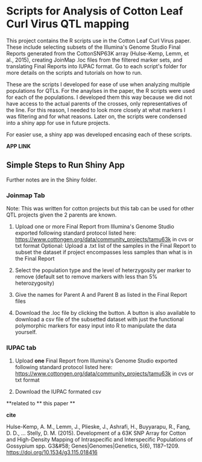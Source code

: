 # Scripts for Analysis of Cotton Leaf Curl Virus QTL mapping

This project contains the R scripts use in the Cotton Leaf Curl Virus paper.  These include selecting subsets of the Illumina's Genome Studio Final Reports generated from the CottonSNP63K array (Hulse-Kemp, Lemm, et al., 2015), creating JoinMap .loc files from the filtered marker sets, and translating Final Reports into IUPAC format.  Go to each script's folder for more details on the scripts and tutorials on how to run.

These are the scripts I developed for ease of use when analyzing multiple populations for QTLs.  For the anaylses in the paper, the R scripts were used for each of the populations.  I developed them this way because we did not have access to the actual parents of the crosses, only representatives of the line.  For this reason, I needed to look more closely at what markers I was filtering and for what reasons.  Later on, the scripts were condensed into a shiny app for use in future projects.

For easier use, a shiny app was developed encasing each of these scripts. 

**APP LINK**

## Simple Steps to Run Shiny App

Further notes are in the Shiny folder.

### Joinmap Tab

Note:  This was written for cotton projects but this tab can be used for other QTL projects given the 2 parents are known.

1. Upload one or more Final Report from Illumina's Genome Studio exported following standard protocol listed here: https://www.cottongen.org/data/community_projects/tamu63k in cvs or txt format
             Optional: Upload a .txt list of the samples in the Final Report to subset the dataset if project encompasses less samples than what is in the Final Report

2. Select the population type and the level of heterzygosity per marker to remove (default set to remove markers with less than 5% heterozygosity)

3. Give the names for Parent A and Parent B as listed in the Final Report files

4.  Download the .loc file by clicking the button.  A button is also available to download a csv file of the subsetted dataset with just the functional polymorphic markers for easy input into R to manipulate the data yourself.


### IUPAC tab

1. Upload **one** Final Report from Illumina's Genome Studio exported following standard protocol listed here: https://www.cottongen.org/data/community_projects/tamu63k in cvs or txt format

2.  Download the IUPAC formated csv


**related to ** this paper **

**cite**


Hulse-Kemp, A. M., Lemm, J., Plieske, J., Ashrafi, H., Buyyarapu, R., Fang, D. D., … Stelly, D. M. (2015). Development of a 63K SNP Array for Cotton and High-Density Mapping of Intraspecific and Interspecific Populations of Gossypium spp. G3&amp;#58; Genes|Genomes|Genetics, 5(6), 1187–1209. https://doi.org/10.1534/g3.115.018416
